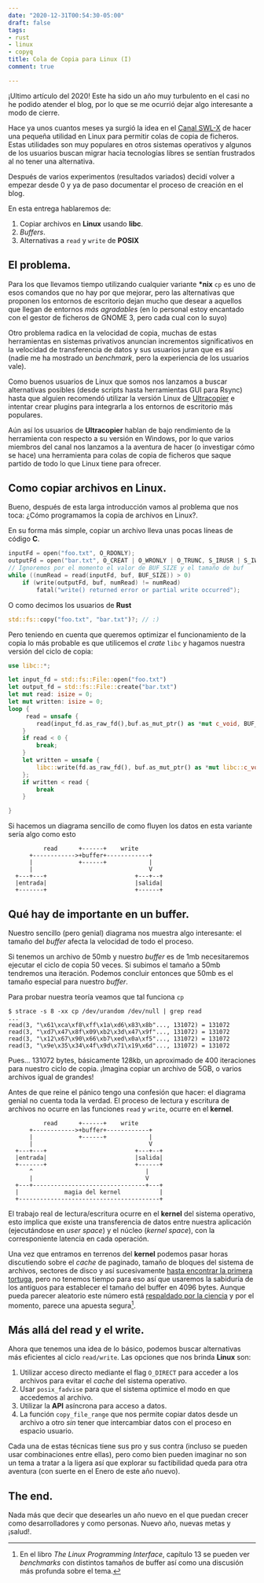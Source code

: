 ```yaml
---
date: "2020-12-31T00:54:30-05:00"
draft: false
tags:
- rust
- linux
- copyq
title: Cola de Copia para Linux (I)
comment: true

---
```


¡Ultimo artículo del 2020! Este ha sido un año muy turbulento en el
casi no he podido atender el blog, por lo que se me ocurrió dejar algo
interesante a modo de cierre.

Hace ya unos cuantos meses ya surgió la idea en el [Canal
SWL-X](https://t.me/blogswlx) de hacer una pequeña utilidad en Linux
para permitir colas de copia de ficheros. Estas utilidades son muy
populares en otros sistemas operativos y algunos de los usuarios
buscan migrar hacia tecnologías libres se sentían frustrados al no
tener una alternativa.

Después de varios experimentos (resultados variados) decidí volver a
empezar desde 0 y ya de paso documentar el proceso de creación en el
blog.

En esta entrega hablaremos de:

1. Copiar archivos en **Linux** usando **libc**.
2. *Buffers*.
3. Alternativas a `read` y `write` de **POSIX**

## El problema.

Para los que llevamos tiempo utilizando cualquier variante **\*nix**
`cp` es uno de esos comandos que no hay por que mejorar, pero las
alternativas que proponen los entornos de escritorio dejan mucho que
desear a aquellos que llegan de entornos _más agradables_ (en lo
personal estoy encantado con el gestor de ficheros de GNOME 3, pero
cada cual con lo suyo)

Otro problema radica en la velocidad de copia, muchas de estas
herramientas en sistemas privativos anuncian incrementos
significativos en la velocidad de transferencia de datos y sus
usuarios juran que es así (nadie me ha mostrado un _benchmark_, pero
la experiencia de los usuarios vale).

Como buenos usuarios de Linux que somos nos lanzamos a buscar
alternativas posibles (desde scripts hasta herramientas GUI para
Rsync) hasta que alguien recomendó utilizar la versión Linux de
[Ultracopier](https://github.com/alphaonex86/Ultracopier) e intentar
crear plugins para integrarla a los entornos de escritorio más populares.

Aún así los usuarios de **Ultracopier** hablan de bajo rendimiento de
la herramienta con respecto a su versión en Windows, por lo que varios
miembros del canal nos lanzamos a la aventura de hacer (o investigar
cómo se hace) una herramienta para colas de copia de ficheros que
saque partido de todo lo que Linux tiene para ofrecer.


## Como copiar archivos en Linux.

Bueno, después de esta larga introducción vamos al problema que nos toca:
¿Cómo programamos la copia de archivos en Linux?.

En su forma más simple, copiar un archivo lleva unas pocas líneas de código **C**.

```c
inputFd = open("foo.txt", O_RDONLY);
outputFd = open("bar.txt", O_CREAT | O_WRONLY | O_TRUNC, S_IRUSR | S_IWUSR);
// Ignoremos por el momento el valor de BUF_SIZE y el tamaño de buf
while ((numRead = read(inputFd, buf, BUF_SIZE)) > 0)
	if (write(outputFd, buf, numRead) != numRead)
		fatal("write() returned error or partial write occurred");
```

O como decimos los usuarios de **Rust**

```rust
std::fs::copy("foo.txt", "bar.txt")?; // :)
```

Pero teniendo en cuenta que queremos optimizar el funcionamiento de la copia
lo más probable es que utilicemos el _crate_ `libc` y hagamos nuestra versión
del ciclo de copia:

```rust
use libc::*;

let input_fd = std::fs::File::open("foo.txt")
let output_fd = std::fs::File::create("bar.txt")
let mut read: isize = 0;
let mut written: isize = 0;
loop {
	 read = unsafe {
		read(input_fd.as_raw_fd(),buf.as_mut_ptr() as *mut c_void, BUF_SIZE as usize) as isize
	}
	if read < 0 {
		break;
	}
	let written = unsafe {
		libc::write(fd.as_raw_fd(), buf.as_mut_ptr() as *mut libc::c_void, BUF_SIZE as usize) as isize
	};
	if written < read {
		break
	}

}
```

Si hacemos un diagrama sencillo de como fluyen los datos en esta
variante sería algo como esto

```
          read      +------+    write
      +------------>+buffer+------------+
      |             +------+            |
      |                                 V
  +---+---+                         +---+--+
  |entrada|                         |salida|
  +-------+                         +------+
```

## Qué hay de importante en un buffer.

Nuestro sencillo (pero genial) diagrama nos muestra algo interesante:
el tamaño del *buffer* afecta la velocidad de todo el proceso.

Si tenemos un archivo de 50mb y nuestro *buffer* es de 1mb
necesitaremos ejecutar el ciclo de copia 50 veces. Si subimos el
tamaño a 50mb tendremos una iteración. Podemos concluir entonces
que 50mb es el tamaño especial para nuestro *buffer*.

Para probar nuestra teoría veamos que tal funciona `cp`


```shell
$ strace -s 8 -xx cp /dev/urandom /dev/null | grep read
...
read(3, "\x61\xca\xf8\xff\x1a\xd6\x83\x8b"..., 131072) = 131072
read(3, "\xd7\x47\x8f\x09\xb2\x3d\x47\x9f"..., 131072) = 131072
read(3, "\x12\x67\x90\x66\xb7\xed\x0a\xf5"..., 131072) = 131072
read(3, "\x9e\x35\x34\x4f\x9d\x71\x19\x6d"..., 131072) = 131072
```

Pues... 131072 bytes, básicamente 128kb, un aproximado de 400
iteraciones para nuestro ciclo de copia. ¡Imagina copiar un archivo de
5GB, o varios archivos igual de grandes!

Antes de que reine el pánico tengo una confesión que hacer: el
diagrama genial no cuenta toda la verdad. El proceso de lectura y
escritura de archivos no ocurre en las funciones `read` y `write`,
ocurre en el **kernel**.


```
          read      +------+    write
      +------------>+buffer+------------+
      |             +------+            |
      |                                 V
  +---+---+                         +---+--+
  |entrada|                         |salida|
  +-------+                         +------+
      ^                                |
      |                                V
  +---+--------------------------------+---+
  |             magia del kernel           |
  +----------------------------------------+

```

El trabajo real de lectura/escritura ocurre en el **kernel** del
sistema operativo, esto implica que existe una transferencia de datos
entre nuestra aplicación (ejecutándose en *user space*) y el núcleo
(*kernel space*), con la corresponiente latencia en cada operación.

Una vez que entramos en terrenos del **kernel** podemos pasar horas
discutiendo sobre el *cache* de paginado, tamaño de bloques del
sistema de archivos, sectores de disco y así sucesivamente [hasta
encontrar la primera
tortuga](https://en.wikipedia.org/wiki/Turtles_all_the_way_down), pero
no tenemos tiempo para eso así que usaremos la sabiduría de los
antiguos para establecer el tamaño del buffer en 4096 bytes. Aunque
pueda parecer aleatorio este número está [respaldado por la
ciencia](https://stackoverflow.com) y por el momento, parece una
apuesta segura[^1].


## Más allá del read y el write.

Ahora que tenemos una idea de lo básico, podemos buscar alternativas
más eficientes al ciclo `read/write`. Las opciones que nos brinda
**Linux** son:

1. Utilizar acceso directo mediante el flag `O_DIRECT` para acceder a
   los archivos para evitar el *cache* del sistema operativo.
2. Usar `posix_fadvise` para que el sistema optimice el modo en que
   accedemos al archivo.
3. Utilizar la **API** asíncrona para acceso a datos.
4. La función `copy_file_range` que nos permite copiar datos desde un
   archivo a otro *sin* tener que intercambiar datos con el proceso en
   espacio usuario.

Cada una de estas técnicas tiene sus pro y sus contra (incluso se
pueden usar combinaciones entre ellas), pero como bien pueden imaginar
no son un tema a tratar a la ligera así que explorar su factibilidad
queda para otra aventura (con suerte en el Enero de este año nuevo).

## The end.

Nada más que decir que desearles un año nuevo en el que puedan crecer
como desarrolladores y como personas. Nuevo año, nuevas metas y ¡salud!.

[^1]: En el libro *The Linux Programming Interface*, capítulo 13 se
pueden ver *benchmarks* con distintos tamaños de buffer así como una
discusión más profunda sobre el tema.
